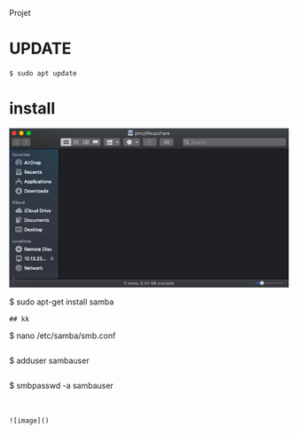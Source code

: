 
Projet
 
 # UPDATE
 ```
 $ sudo apt update 
 ```
 
 # install
 ![image](P.Projets/300112687/Server.png)
 
 
 $ sudo apt-get install samba
 ```
## kk
 ```
 $ nano /etc/samba/smb.conf
 ```
  ```
  $ adduser sambauser
  ```
  
   ```
 $ smbpasswd -a sambauser
   ```
 
 
 ![image]()
